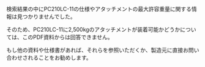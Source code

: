 検索結果の中にPC210LC-11の仕様やアタッチメントの最大許容重量に関する情報は見つかりませんでした。

そのため、PC210LC-11に2,500kgのアタッチメントが装着可能かどうかについては、このPDF資料からは回答できません。

もし他の資料や仕様書があれば、それらを参照いただくか、製造元に直接お問い合わせされることをお勧めします。